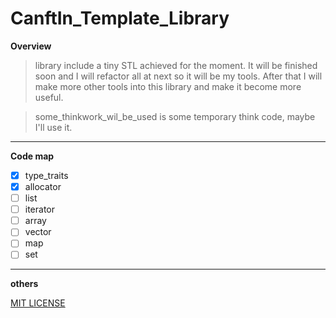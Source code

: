 # CanftIn_Template_Library

**Overview**
> library include a tiny STL achieved for the moment. It will be finished soon and I will refactor all at next so it will be my tools. After that I will make more other tools into this library and make it become more useful.

> some_thinkwork_wil_be_used is some temporary think code, maybe I'll use it.

---
**Code map**

- [x] type_traits
- [x] allocator
- [ ] list
- [ ] iterator
- [ ] array
- [ ] vector
- [ ] map
- [ ] set

---
**others**

[MIT LICENSE](./LICENSE)